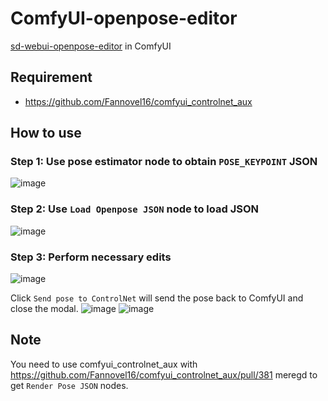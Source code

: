 # ComfyUI-openpose-editor
[sd-webui-openpose-editor](https://github.com/huchenlei/sd-webui-openpose-editor) in ComfyUI

## Requirement
- https://github.com/Fannovel16/comfyui_controlnet_aux

## How to use
### Step 1: Use pose estimator node to obtain `POSE_KEYPOINT` JSON
![image](https://github.com/huchenlei/ComfyUI-openpose-editor/assets/20929282/5ed82dc9-4804-4263-9f05-e58a3202bf17)

### Step 2: Use `Load Openpose JSON` node to load JSON
![image](https://github.com/huchenlei/ComfyUI-openpose-editor/assets/20929282/2ca2021f-c618-48d6-bdfb-e132ffc95167)

### Step 3: Perform necessary edits
![image](https://github.com/huchenlei/ComfyUI-openpose-editor/assets/20929282/c37af495-6b3e-4e11-b801-ae342f97760a)

Click `Send pose to ControlNet` will send the pose back to ComfyUI and close the modal.
![image](https://github.com/huchenlei/ComfyUI-openpose-editor/assets/20929282/5178044f-1577-4174-97ca-63b7404b317c)
![image](https://github.com/huchenlei/ComfyUI-openpose-editor/assets/20929282/c21bc5d0-4488-4b6b-8857-398cfbeebd53)

## Note
You need to use comfyui_controlnet_aux with https://github.com/Fannovel16/comfyui_controlnet_aux/pull/381 meregd to get `Render Pose JSON` nodes.
